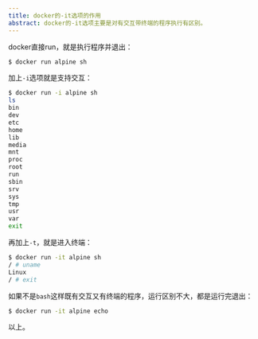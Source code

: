 ```yaml
---
title: docker的-it选项的作用
abstract: docker的-it选项主要是对有交互带终端的程序执行有区别。
---
```




docker直接run，就是执行程序并退出：

```bash
$ docker run alpine sh
```

加上`-i`选项就是支持交互：

```bash
$ docker run -i alpine sh
ls
bin
dev
etc
home
lib
media
mnt
proc
root
run
sbin
srv
sys
tmp
usr
var
exit
```

再加上`-t`，就是进入终端：

```bash
$ docker run -it alpine sh
/ # uname
Linux
/ # exit
```

如果不是`bash`这样既有交互又有终端的程序，运行区别不大，都是运行完退出：

```bash
$ docker run -it alpine echo
```

以上。
